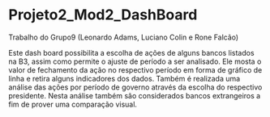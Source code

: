 # Projeto2_Mod2_DashBoard
Trabalho do Grupo9 (Leonardo Adams, Luciano Colin e Rone Falcão)

Este dash board possibilita a escolha de ações de alguns bancos listados na B3, assim como permite o ajuste de período a ser analisado.
Ele mosta o valor de fechamento da ação no respectivo período em forma de gráfico de linha e retira alguns indicadores dos dados.
Também é realizada uma análise das ações por período de governo através da escolha do respectivo presidente.
Nesta análise também são considerados bancos extrangeiros a fim de prover uma comparação visual.
